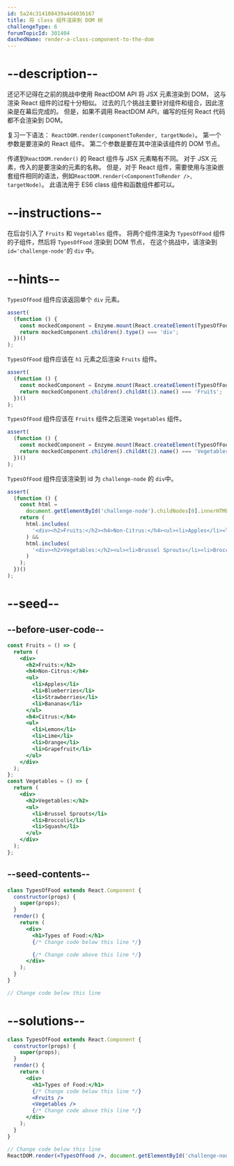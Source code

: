 ```yaml
---
id: 5a24c314108439a4d4036167
title: 将 class 组件渲染到 DOM 树
challengeType: 6
forumTopicId: 301404
dashedName: render-a-class-component-to-the-dom
---
```


# --description--

还记不记得在之前的挑战中使用 ReactDOM API 将 JSX 元素渲染到 DOM， 这与渲染 React 组件的过程十分相似。 过去的几个挑战主要针对组件和组合，因此渲染是在幕后完成的。 但是，如果不调用 ReactDOM API，编写的任何 React 代码都不会渲染到 DOM。

复习一下语法： `ReactDOM.render(componentToRender, targetNode)`。 第一个参数是要渲染的 React 组件。 第二个参数是要在其中渲染该组件的 DOM 节点。

传递到`ReactDOM.render()` 的 React 组件与 JSX 元素略有不同。 对于 JSX 元素，传入的是要渲染的元素的名称。 但是，对于 React 组件，需要使用与渲染嵌套组件相同的语法，例如`ReactDOM.render(<ComponentToRender />, targetNode)`。 此语法用于 ES6 class 组件和函数组件都可以。

# --instructions--

在后台引入了 `Fruits` 和 `Vegetables` 组件。 将两个组件渲染为 `TypesOfFood` 组件的子组件，然后将 `TypesOfFood` 渲染到 DOM 节点， 在这个挑战中，请渲染到 `id='challenge-node'`的 `div` 中。

# --hints--

`TypesOfFood` 组件应该返回单个 `div` 元素。

```js
assert(
  (function () {
    const mockedComponent = Enzyme.mount(React.createElement(TypesOfFood));
    return mockedComponent.children().type() === 'div';
  })()
);
```

`TypesOfFood` 组件应该在 `h1` 元素之后渲染 `Fruits` 组件。

```js
assert(
  (function () {
    const mockedComponent = Enzyme.mount(React.createElement(TypesOfFood));
    return mockedComponent.children().childAt(1).name() === 'Fruits';
  })()
);
```

`TypesOfFood` 组件应该在 `Fruits` 组件之后渲染 `Vegetables` 组件。

```js
assert(
  (function () {
    const mockedComponent = Enzyme.mount(React.createElement(TypesOfFood));
    return mockedComponent.children().childAt(2).name() === 'Vegetables';
  })()
);
```

`TypesOfFood` 组件应该渲染到 id 为 `challenge-node` 的 `div`中。

```js
assert(
  (function () {
    const html =
      document.getElementById('challenge-node').childNodes[0].innerHTML;
    return (
      html.includes(
        '<div><h2>Fruits:</h2><h4>Non-Citrus:</h4><ul><li>Apples</li><li>Blueberries</li><li>Strawberries</li><li>Bananas</li></ul><h4>Citrus:</h4><ul><li>Lemon</li><li>Lime</li><li>Orange</li><li>Grapefruit</li></ul></div>'
      ) &&
      html.includes(
        '<div><h2>Vegetables:</h2><ul><li>Brussel Sprouts</li><li>Broccoli</li><li>Squash</li></ul></div>'
      )
    );
  })()
);
```

# --seed--

## --before-user-code--

```jsx
const Fruits = () => {
  return (
    <div>
      <h2>Fruits:</h2>
      <h4>Non-Citrus:</h4>
      <ul>
        <li>Apples</li>
        <li>Blueberries</li>
        <li>Strawberries</li>
        <li>Bananas</li>
      </ul>
      <h4>Citrus:</h4>
      <ul>
        <li>Lemon</li>
        <li>Lime</li>
        <li>Orange</li>
        <li>Grapefruit</li>
      </ul>
    </div>
  );
};
const Vegetables = () => {
  return (
    <div>
      <h2>Vegetables:</h2>
      <ul>
        <li>Brussel Sprouts</li>
        <li>Broccoli</li>
        <li>Squash</li>
      </ul>
    </div>
  );
};
```

## --seed-contents--

```jsx
class TypesOfFood extends React.Component {
  constructor(props) {
    super(props);
  }
  render() {
    return (
      <div>
        <h1>Types of Food:</h1>
        {/* Change code below this line */}

        {/* Change code above this line */}
      </div>
    );
  }
}

// Change code below this line
```

# --solutions--

```jsx
class TypesOfFood extends React.Component {
  constructor(props) {
    super(props);
  }
  render() {
    return (
      <div>
        <h1>Types of Food:</h1>
        {/* Change code below this line */}
        <Fruits />
        <Vegetables />
        {/* Change code above this line */}
      </div>
    );
  }
}

// Change code below this line
ReactDOM.render(<TypesOfFood />, document.getElementById('challenge-node'));
```
